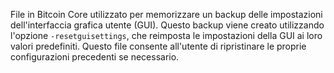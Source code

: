 File in Bitcoin Core utilizzato per memorizzare un backup delle impostazioni dell'interfaccia grafica utente (GUI). Questo backup viene creato utilizzando l'opzione `-resetguisettings`, che reimposta le impostazioni della GUI ai loro valori predefiniti. Questo file consente all'utente di ripristinare le proprie configurazioni precedenti se necessario.